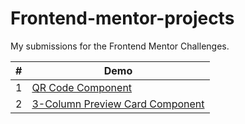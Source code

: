 # Frontend-mentor-projects

My submissions for the Frontend Mentor Challenges.

<table>
<thead>
  <th> # </th>
  <th> Demo </th>
</thead>
 
<tbody>
    <tr>
       <td>1</td>
       <td>
       <a href="https://qr-code-component-xi-blond.vercel.app/" target="_blank">
          QR Code Component
       </a>
       </td>
    </tr>
    <tr>
       <td>2</td>
       <td>
       <a href="https://3-column-preview-card-component-ivory-xi.vercel.app/" target="_blank">
         3-Column Preview Card Component
       </a>
       </td>
    </tr>
</tbody>
</table>
